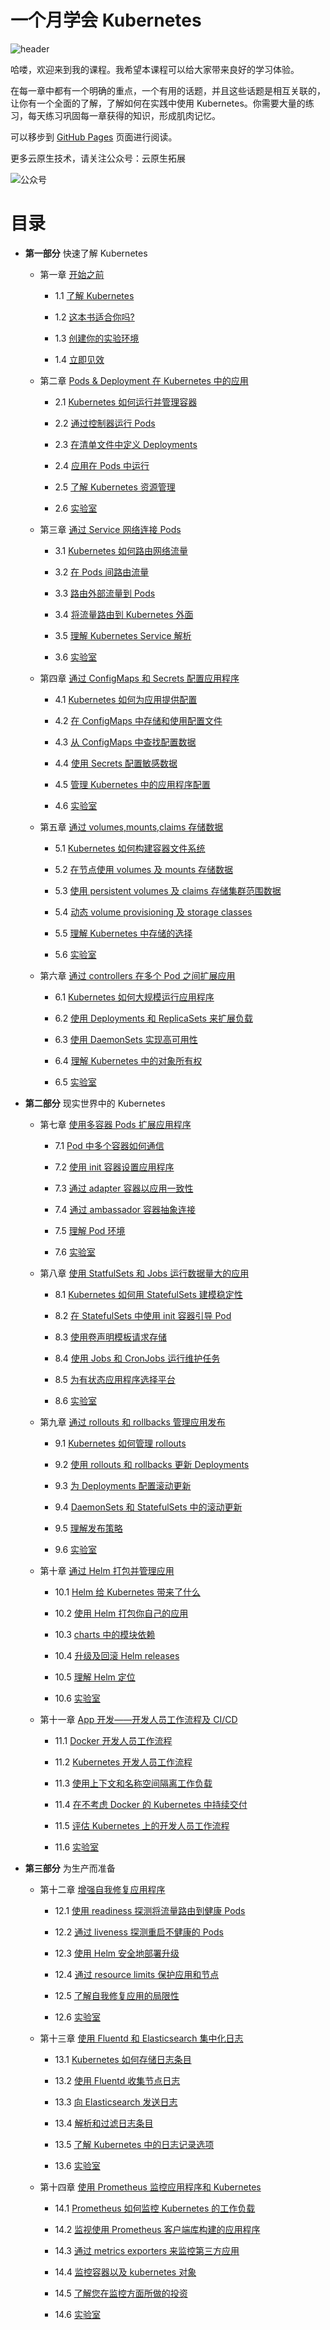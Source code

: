 # 一个月学会 Kubernetes

![header](./header.png)

哈喽，欢迎来到我的课程。我希望本课程可以给大家带来良好的学习体验。

在每一章中都有一个明确的重点，一个有用的话题，并且这些话题是相互关联的，让你有一个全面的了解，了解如何在实践中使用 Kubernetes。你需要大量的练习，每天练习巩固每一章获得的知识，形成肌肉记忆。

可以移步到 [GitHub Pages](https://yyong-brs.github.io/learn-kubernetes/) 页面进行阅读。

更多云原生技术，请关注公众号：云原生拓展

![公众号](./gongzh.png)

# 目录

- **第一部分** 快速了解 Kubernetes

  - 第一章 [开始之前](./chapter1.md)

    - 1.1 [了解 Kubernetes](./chapter1.md#11-了解-kubernetes)

    - 1.2 [这本书适合你吗?](./chapter1.md#12-这本书适合你吗)

    - 1.3 [创建你的实验环境](./chapter1.md#13-创建你的实验环境)

    - 1.4 [立即见效](./chapter1.md#14-立即见效)
  
  - 第二章 [Pods & Deployment 在 Kubernetes 中的应用](./chapter2.md)

    - 2.1 [Kubernetes 如何运行并管理容器](./chapter2.md#21-kubernetes-如何运行并管理容器)

    - 2.2 [通过控制器运行 Pods](./chapter2.md#22-通过控制器运行-pods)

    - 2.3 [在清单文件中定义 Deployments](./chapter2.md#23-在清单文件中定义-deployments)

    - 2.4 [应用在 Pods 中运行](./chapter2.md#24-应用在-pods-中运行)

    - 2.5 [了解 Kubernetes 资源管理](./chapter2.md#25-了解-kubernetes-资源管理)

    - 2.6 [实验室](./chapter2.md#26-实验室)
  
  - 第三章 [通过 Service 网络连接 Pods](./chapter3.md)

    - 3.1 [Kubernetes 如何路由网络流量](./chapter3.md#31-kubernetes-如何路由网络流量)

    - 3.2 [在 Pods 间路由流量](./chapter3.md#32-在-pods-间路由流量)

    - 3.3 [路由外部流量到 Pods](./chapter3.md#33-路由外部流量到-pods)

    - 3.4 [将流量路由到 Kubernetes 外面](./chapter3.md#34-将流量路由到-kubernetes-外面)

    - 3.5 [理解 Kubernetes Service 解析](./chapter3.md#35-理解-kubernetes-service-解析)

    - 3.6 [实验室](./chapter3.md#36-实验室)  

  - 第四章 [通过 ConfigMaps 和 Secrets 配置应用程序](./chapter4.md)

    - 4.1 [Kubernetes 如何为应用提供配置](./chapter4.md#41-kubernetes-如何为应用提供配置)

    - 4.2 [在 ConfigMaps 中存储和使用配置文件](./chapter4.md#42-在-configmaps-中存储和使用配置文件)

    - 4.3 [从 ConfigMaps 中查找配置数据](./chapter4.md#43-从-configmaps-中查找配置数据)

    - 4.4 [使用 Secrets 配置敏感数据](./chapter4.md#44-使用-secrets-配置敏感数据)

    - 4.5 [管理 Kubernetes 中的应用程序配置](./chapter4.md#45-管理-kubernetes-中的应用程序配置)

    - 4.6 [实验室](./chapter4.md#46-实验室) 

  - 第五章 [通过 volumes,mounts,claims 存储数据](./chapter5.md)

    - 5.1 [Kubernetes 如何构建容器文件系统](./chapter5.md#51-kubernetes-如何构建容器文件系统)

    - 5.2 [在节点使用 volumes 及 mounts 存储数据](./chapter5.md#52-在节点使用-volumes-及-mounts-存储数据)

    - 5.3 [使用 persistent volumes 及 claims 存储集群范围数据](./chapter5.md#53-使用-persistent-volumes-及-claims-存储集群范围数据)

    - 5.4 [动态 volume provisioning 及 storage classes](./chapter5.md#54-动态-volume-provisioning-及-storage-classes)

    - 5.5 [理解 Kubernetes 中存储的选择](./chapter5.md#55-理解-kubernetes-中存储的选择)

    - 5.6 [实验室](./chapter5.md#56-实验室)

  - 第六章 [通过 controllers 在多个 Pod 之间扩展应用](./chapter6.md)

    - 6.1 [Kubernetes 如何大规模运行应用程序](./chapter6.md#61-kubernetes-如何大规模运行应用程序)

    - 6.2 [使用 Deployments 和 ReplicaSets 来扩展负载](./chapter6.md#62-使用-deployments-和-replicasets-来扩展负载)

    - 6.3 [使用 DaemonSets 实现高可用性](./chapter6.md#63-使用-daemonsets-实现高可用性)

    - 6.4 [理解 Kubernetes 中的对象所有权](./chapter6.md#64-理解-kubernetes-中的对象所有权)

    - 6.5 [实验室](./chapter6.md#65-实验室)

- **第二部分** 现实世界中的 Kubernetes

  - 第七章 [使用多容器 Pods 扩展应用程序](./chapter7.md)

    - 7.1 [Pod 中多个容器如何通信](./chapter7.md#71-pod-中多个容器如何通信)

    - 7.2 [使用 init 容器设置应用程序](./chapter7.md#72-使用-init-容器设置应用程序)

    - 7.3 [通过 adapter 容器以应用一致性](./chapter7.md#73-通过-adapter-容器以应用一致性)

    - 7.4 [通过 ambassador 容器抽象连接](./chapter7.md#74-通过-ambassador-容器抽象连接)

    - 7.5 [理解 Pod 环境](./chapter7.md#75-理解-pod-环境)

    - 7.6 [实验室](./chapter7.md#76-实验室)

  - 第八章 [使用 StatfulSets 和 Jobs 运行数据量大的应用](./chapter8.md)

    - 8.1 [Kubernetes 如何用 StatefulSets 建模稳定性](./chapter8.md#81-kubernetes-如何用-statefulsets-建模稳定性)

    - 8.2 [在 StatefulSets 中使用 init 容器引导 Pod](./chapter8.md#82-在-statefulsets-中使用-init-容器引导-pod)

    - 8.3 [使用卷声明模板请求存储](./chapter8.md#83-使用卷声明模板请求存储)

    - 8.4 [使用 Jobs 和 CronJobs 运行维护任务](./chapter8.md#84-使用-jobs-和-cronjobs-运行维护任务)

    - 8.5 [为有状态应用程序选择平台](./chapter8.md#85-为有状态应用程序选择平台)

    - 8.6 [实验室](./chapter8.md#86-实验室)

  - 第九章 [通过 rollouts 和 rollbacks 管理应用发布](./chapter9.md)

    - 9.1 [Kubernetes 如何管理 rollouts](./chapter9.md#91-kubernetes-如何管理-rollouts)

    - 9.2 [使用 rollouts 和 rollbacks 更新 Deployments](./chapter9.md#92-使用-rollouts-和-rollbacks-更新-deployments)

    - 9.3 [为 Deployments 配置滚动更新](./chapter9.md#93-为-deployments-配置滚动更新)

    - 9.4 [DaemonSets 和 StatefulSets 中的滚动更新](./chapter9.md#94-daemonSets-和-statefulsets-中的滚动更新)

    - 9.5 [理解发布策略](./chapter9.md#95-理解发布策略)

    - 9.6 [实验室](./chapter9.md#96-实验室)

  - 第十章 [通过 Helm 打包并管理应用](./chapter11.md)

    - 10.1 [Helm 给 Kubernetes 带来了什么](./chapter11.md#101-helm-给-Kubernetes-带来了什么)

    - 10.2 [使用 Helm 打包你自己的应用](./chapter11.md#102-使用-helm-打包你自己的应用)

    - 10.3 [charts 中的模块依赖](./chapter11.md#103-charts-中的模块依赖)

    - 10.4 [升级及回滚 Helm releases](./chapter11.md#104-升级及回滚-helm-releases)

    - 10.5 [理解 Helm 定位](./chapter11.md#105-理解-helm-定位)

    - 10.6 [实验室](./chapter11.md#106-实验室)

  - 第十一章 [App 开发——开发人员工作流程及 CI/CD](./chapter11.md)

    - 11.1 [Docker 开发人员工作流程](./chapter11.md#111-docker-开发人员工作流程)

    - 11.2 [Kubernetes 开发人员工作流程](./chapter11.md#112-kubernetes-开发人员工作流程)

    - 11.3 [使用上下文和名称空间隔离工作负载](./chapter11.md#113-使用上下文和名称空间隔离工作负载)

    - 11.4 [在不考虑 Docker 的 Kubernetes 中持续交付](./chapter11.md#114-在不考虑-docker-的-kubernetes-中持续交付)

    - 11.5 [评估 Kubernetes 上的开发人员工作流程](./chapter11.md#115-评估-kubernetes-上的开发人员工作流程)

    - 11.6 [实验室](./chapter11.md#116-实验室)

- **第三部分** 为生产而准备

  - 第十二章 [增强自我修复应用程序](./chapter12.md)

    - 12.1 [使用 readiness 探测将流量路由到健康 Pods](./chapter12.md#121-使用-readiness-探测将流量路由到健康-pods)

    - 12.2 [通过 liveness 探测重启不健康的 Pods](./chapter12.md#122-通过-liveness-探测重启不健康的-pods)

    - 12.3 [使用 Helm 安全地部署升级](./chapter12.md#123-使用-helm-安全地部署升级)

    - 12.4 [通过 resource limits 保护应用和节点](./chapter12.md#124-通过-resource-limits-保护应用和节点)

    - 12.5 [了解自我修复应用的局限性](./chapter12.md#125-了解自我修复应用的局限性)

    - 12.6 [实验室](./chapter12.md#126-实验室)

  - 第十三章 [使用 Fluentd 和 Elasticsearch 集中化日志](./chapter13.md)

    - 13.1 [Kubernetes 如何存储日志条目](./chapter13.md#131-kubernetes-如何存储日志条目)

    - 13.2 [使用 Fluentd 收集节点日志](./chapter13.md#132-使用-fluentd-收集节点日志)

    - 13.3 [向 Elasticsearch 发送日志](./chapter13.md#133-向-elasticsearch-发送日志)

    - 13.4 [解析和过滤日志条目](./chapter13.md#134-解析和过滤日志条目)

    - 13.5 [了解 Kubernetes 中的日志记录选项](./chapter13.md#135-了解-kubernetes-中的日志记录选项)

    - 13.6 [实验室](./chapter13.md#136-实验室)

  - 第十四章 [使用 Prometheus 监控应用程序和 Kubernetes](./chapter14.md)

    - 14.1 [Prometheus 如何监控 Kubernetes 的工作负载](./chapter14.md#141-prometheus-如何监控-kubernetes-的工作负载)

    - 14.2 [监视使用 Prometheus 客户端库构建的应用程序](./chapter14.md#142-监视使用-prometheus-客户端库构建的应用程序)

    - 14.3 [通过 metrics exporters 来监控第三方应用](./chapter14.md#143-通过-metrics-exporters-来监控第三方应用)

    - 14.4 [监控容器以及 kubernetes 对象](./chapter14.md#144-监控容器以及-kubernetes-对象)

    - 14.5 [了解您在监控方面所做的投资](./chapter14.md#145-了解您在监控方面所做的投资)

    - 14.6 [实验室](./chapter14.md#146-实验室)